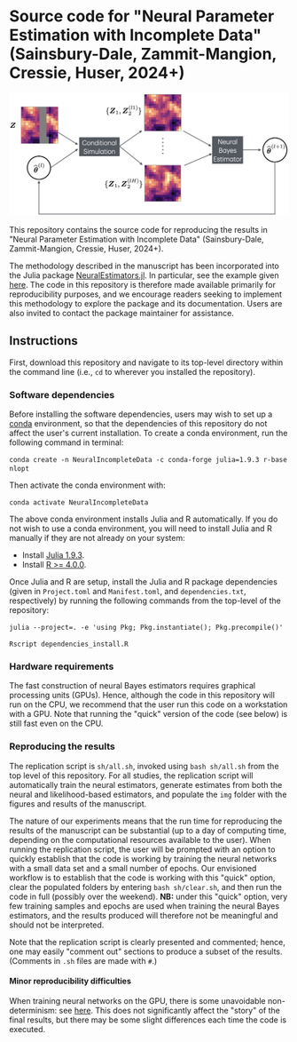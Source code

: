 # Source code for "Neural Parameter Estimation with Incomplete Data" (Sainsbury-Dale, Zammit-Mangion, Cressie, Huser, 2024+)

![Figure 1: The architecture of a GNN-based neural Bayes estimator, which takes as input spatial data and returns parameter point estimates.](/img/schematic.png?raw=true)

This repository contains the source code for reproducing the results in "Neural Parameter Estimation with Incomplete Data" (Sainsbury-Dale, Zammit-Mangion, Cressie, Huser, 2024+).

The methodology described in the manuscript has been incorporated into the Julia package [NeuralEstimators.jl](https://github.com/msainsburydale/NeuralEstimators.jl). In particular, see the example given [here](https://msainsburydale.github.io/NeuralEstimators.jl/dev/workflow/advancedusage/#Missing-data). The code in this repository is therefore made available primarily for reproducibility purposes, and we encourage readers seeking to implement this methodology to explore the package and its documentation. Users are also invited to contact the package maintainer for assistance. 

## Instructions

First, download this repository and navigate to its top-level directory within the command line (i.e., `cd` to wherever you installed the repository).

### Software dependencies

Before installing the software dependencies, users may wish to set up a [conda](https://docs.conda.io/projects/conda/en/latest/user-guide/install/linux.html) environment, so that the dependencies of this repository do not affect the user's current installation. To create a conda environment, run the following command in terminal:

```
conda create -n NeuralIncompleteData -c conda-forge julia=1.9.3 r-base nlopt
```

Then activate the conda environment with:

```
conda activate NeuralIncompleteData
```

The above conda environment installs Julia and R automatically. If you do not wish to use a conda environment, you will need to install Julia and R manually if they are not already on your system:  

- Install [Julia 1.9.3](https://julialang.org/downloads/).
- Install [R >= 4.0.0](https://www.r-project.org/).

Once Julia and R are setup, install the Julia and R package dependencies (given in `Project.toml` and `Manifest.toml`, and `dependencies.txt`, respectively) by running the following commands from the top-level of the repository:

```
julia --project=. -e 'using Pkg; Pkg.instantiate(); Pkg.precompile()'
```
```
Rscript dependencies_install.R
```

### Hardware requirements

The fast construction of neural Bayes estimators requires graphical processing units (GPUs). Hence, although the code in this repository will run on the CPU, we recommend that the user run this code on a workstation with a GPU. Note that running the "quick" version of the code (see below) is still fast even on the CPU.

### Reproducing the results

The replication script is `sh/all.sh`, invoked using `bash sh/all.sh` from the top level of this repository. For all studies, the replication script will automatically train the neural estimators, generate estimates from both the neural and likelihood-based estimators, and populate the `img` folder with the figures and results of the manuscript.

The nature of our experiments means that the run time for reproducing the results of the manuscript can be substantial (up to a day of computing time, depending on the computational resources available to the user). When running the replication script, the user will be prompted with an option to quickly establish that the code is working by training the neural networks with a small data set and a small number of epochs. Our envisioned workflow is to establish that the code is working with this "quick" option, clear the populated folders by entering `bash sh/clear.sh`, and then run the code in full (possibly over the weekend). **NB:** under this "quick" option, very few training samples and epochs are used when training the neural Bayes estimators, and the results produced will therefore not be meaningful and should not be interpreted.  

Note that the replication script is clearly presented and commented; hence, one may easily "comment out" sections to produce a subset of the results. (Comments in `.sh` files are made with `#`.)


#### Minor reproducibility difficulties

When training neural networks on the GPU, there is some unavoidable non-determinism: see [here](https://discourse.julialang.org/t/flux-reproducibility-of-gpu-experiments/62092). This does not significantly affect the "story" of the final results, but there may be some slight differences each time the code is executed.
